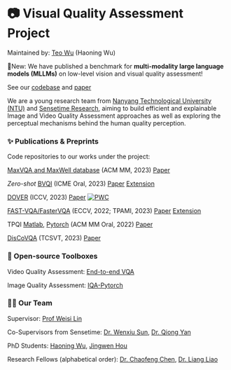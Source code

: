 # :camera: Visual Quality Assessment Project
Maintained by: [Teo Wu](https://teowu.github.io) (Haoning Wu)

🌟New: We have published a benchmark for **multi-modality large language models (MLLMs)** on low-level vision and visual quality assessment!

See our [codebase](https://github.com/VQAssessment/Q-Bench) and [paper](https://https://www.researchgate.net/publication/374156853_Q-BENCH_A_BENCHMARK_FOR_GENERAL-PURPOSE_FOUNDATION_MODELS_ON_LOW-LEVEL_VISION)



We are a young research team from [Nanyang Technological University (NTU)](ntu.edu.sg) and [Sensetime Research](sensetime.com), aiming to build efficient and explainable Image and Video Quality Assessment approaches as well as exploring the perceptual mechanisms behind the human quality perception.

### :sparkles: Publications & Preprints

Code repositories to our works under the project:

[MaxVQA and MaxWell database](https://github.com/VQAssessment/MaxVQA) (ACM MM, 2023) [Paper](https://arxiv.org/abs/2305.12726) 

*Zero-shot* [BVQI](https://github.com/VQAssessment/BVQI) (ICME Oral, 2023) [Paper](https://arxiv.org/abs/2302.13269) [Extension](https://arxiv.org/abs/2304.14672)

[DOVER](https://github.com/VQAssessment/DOVER) (ICCV, 2023) [Paper](https://arxiv.org/abs/2211.04894) [![PWC](https://img.shields.io/endpoint.svg?url=https://paperswithcode.com/badge/disentangling-aesthetic-and-technical-effects/video-quality-assessment-on-live-fb-lsvq)](https://paperswithcode.com/sota/video-quality-assessment-on-live-fb-lsvq?p=disentangling-aesthetic-and-technical-effects)

[FAST-VQA/FasterVQA](https://github.com/VQAssessment/FAST-VQA-and-FasterVQA) (ECCV, 2022; TPAMI, 2023) [Paper](https://arxiv.org/abs/2207.02595) [Extension](https://arxiv.org/abs/2210.05357) 

TPQI [Matlab](https://github.com/UOLMM/TPQI-VQA), [Pytorch](https://github.com/VQAssessment/BVQI) (ACM MM Oral, 2022) [Paper](https://arxiv.org/abs/2207.03723)

[DisCoVQA](https://github.com/VideoQualityAssessment/DisCoVQA) (TCSVT, 2023) [Paper](https://arxiv.org/abs/2206.09853)

### :toolbox: Open-source Toolboxes

Video Quality Assessment: [End-to-end VQA](https://github.com/VideoQualityAssessment/FAST-VQA-and-FasterVQA)

Image Quality Assessment: [IQA-Pytorch](https://github.com/chaofengc/IQA-Pytorch)

### :man::woman: Our Team

Supervisor: [Prof Weisi Lin](https://personal.ntu.edu.sg/wslin/Home.html)

Co-Supervisors from Sensetime: [Dr. Wenxiu Sun](wenxiusun.com), [Dr. Qiong Yan](https://scholar.google.com/citations?user=uT9CtPYAAAAJ&hl=en)

PhD Students: [Haoning Wu](https://teowu.github.io), [Jingwen Hou](https://github.com/jingwenh)

Research Fellows (alphabetical order): [Dr. Chaofeng Chen](https://chaofengc.github.io), [Dr. Liang Liao](https://liaoliang92.github.io/homepage/)

